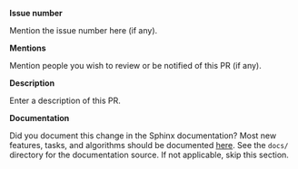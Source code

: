 **Issue number**

Mention the issue number here (if any).

**Mentions**

Mention people you wish to review or be notified of this PR (if any).

**Description**

Enter a description of this PR.

**Documentation**

Did you document this change in the Sphinx documentation? Most new features, tasks, and algorithms should be documented [here](https://clarity-nlp.readthedocs.io/en/latest/developer_guide/index.html). See the `docs/` directory for the documentation source. If not applicable, skip this section.
